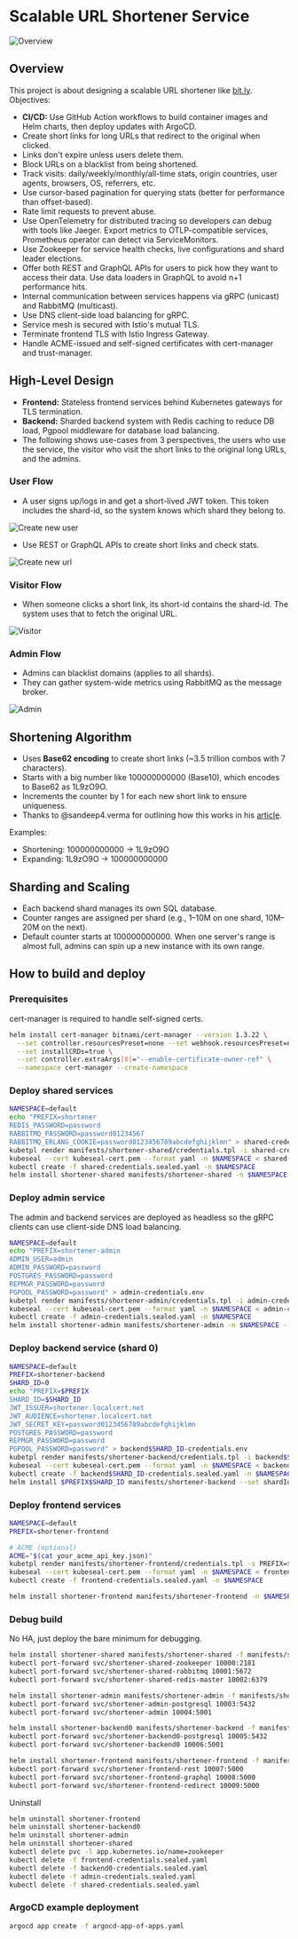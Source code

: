 # Scalable URL Shortener Service

![Overview](docs/overview.png)

## Overview

This project is about designing a scalable URL shortener like [bit.ly](https://bit.ly/). Objectives:

- **CI/CD:** Use GitHub Action workflows to build container images and Helm charts, then deploy updates with ArgoCD.
- Create short links for long URLs that redirect to the original when clicked.
- Links don't expire unless users delete them.
- Block URLs on a blacklist from being shortened.
- Track visits: daily/weekly/monthly/all-time stats, origin countries, user agents, browsers, OS, referrers, etc.
- Use cursor-based pagination for querying stats (better for performance than offset-based).
- Rate limit requests to prevent abuse.
- Use OpenTelemetry for distributed tracing so developers can debug with tools like Jaeger. Export metrics to
  OTLP-compatible services, Prometheus operator can detect via ServiceMonitors.
- Use Zookeeper for service health checks, live configurations and shard leader elections.
- Offer both REST and GraphQL APIs for users to pick how they want to access their data. Use data loaders in GraphQL to avoid n+1 performance hits.
- Internal communication between services happens via gRPC (unicast) and RabbitMQ (multicast).
- Use DNS client-side load balancing for gRPC.
- Service mesh is secured with Istio's mutual TLS.
- Terminate frontend TLS with Istio Ingress Gateway.
- Handle ACME-issued and self-signed certificates with cert-manager and trust-manager.

## High-Level Design

- **Frontend:** Stateless frontend services behind Kubernetes gateways for TLS termination.
- **Backend:** Sharded backend system with Redis caching to reduce DB load, Pgpool middleware for database load
  balancing.
- The following shows use-cases from 3 perspectives, the users who use the service, the visitor who visit the short
  links to the original long URLs, and the admins.

### User Flow

- A user signs up/logs in and get a short-lived JWT token. This token includes the shard-id, so the system knows which
  shard they belong to.

![Create new user](docs/create-user.png)

- Use REST or GraphQL APIs to create short links and check stats.

![Create new url](docs/create-url.png)

### Visitor Flow

- When someone clicks a short link, its short-id contains the shard-id. The system uses that to fetch the original URL.

![Visitor](docs/visitor.png)

### Admin Flow

- Admins can blacklist domains (applies to all shards).
- They can gather system-wide metrics using RabbitMQ as the message broker.

![Admin](docs/admin.png)

## Shortening Algorithm

- Uses **Base62 encoding** to create short links (~3.5 trillion combos with 7 characters).
- Starts with a big number like 100000000000 (Base10), which encodes to Base62 as 1L9zO9O.
- Increments the counter by 1 for each new short link to ensure uniqueness.
- Thanks to @sandeep4.verma for outlining how this works in
  his [article](https://medium.com/@sandeep4.verma/system-design-scalable-url-shortener-service-like-tinyurl-106f30f23a82).

Examples:

- Shortening: 100000000000 → 1L9zO9O
- Expanding: 1L9zO9O → 100000000000

## Sharding and Scaling

- Each backend shard manages its own SQL database.
- Counter ranges are assigned per shard (e.g., 1–10M on one shard, 10M–20M on the next).
- Default counter starts at 100000000000. When one server's range is almost full, admins can spin up a new instance with
  its own range.

## How to build and deploy

### Prerequisites

cert-manager is required to handle self-signed certs.

```bash
helm install cert-manager bitnami/cert-manager --version 1.3.22 \
  --set controller.resourcesPreset=none --set webhook.resourcesPreset=none --set cainjector.resourcesPreset=none \
  --set installCRDs=true \
  --set controller.extraArgs[0]="--enable-certificate-owner-ref" \
  --namespace cert-manager --create-namespace
```

### Deploy shared services

```bash
NAMESPACE=default
echo "PREFIX=shortener
REDIS_PASSWORD=password
RABBITMQ_PASSWORD=password01234567
RABBITMQ_ERLANG_COOKIE=password0123456789abcdefghijklmn" > shared-credentials.env
kubetpl render manifests/shortener-shared/credentials.tpl -i shared-credentials.env > shared-credentials.unsealed.yaml
kubeseal --cert kubeseal-cert.pem --format yaml -n $NAMESPACE < shared-credentials.unsealed.yaml > shared-credentials.sealed.yaml
kubectl create -f shared-credentials.sealed.yaml -n $NAMESPACE
helm install shortener-shared manifests/shortener-shared -n $NAMESPACE --render-subchart-notes
```

### Deploy admin service

The admin and backend services are deployed as headless so the gRPC clients can use client-side DNS load balancing.

```bash
NAMESPACE=default
echo "PREFIX=shortener-admin
ADMIN_USER=admin
ADMIN_PASSWORD=password
POSTGRES_PASSWORD=password
REPMGR_PASSWORD=password
PGPOOL_PASSWORD=password" > admin-credentials.env
kubetpl render manifests/shortener-admin/credentials.tpl -i admin-credentials.env > admin-credentials.unsealed.yaml
kubeseal --cert kubeseal-cert.pem --format yaml -n $NAMESPACE < admin-credentials.unsealed.yaml > admin-credentials.sealed.yaml
kubectl create -f admin-credentials.sealed.yaml -n $NAMESPACE
helm install shortener-admin manifests/shortener-admin -n $NAMESPACE --render-subchart-notes
```

### Deploy backend service (shard 0)

```bash
NAMESPACE=default
PREFIX=shortener-backend
SHARD_ID=0
echo "PREFIX=$PREFIX
SHARD_ID=$SHARD_ID
JWT_ISSUER=shortener.localcert.net
JWT_AUDIENCE=shortener.localcert.net
JWT_SECRET_KEY=password0123456789abcdefghijklmn
POSTGRES_PASSWORD=password
REPMGR_PASSWORD=password
PGPOOL_PASSWORD=password" > backend$SHARD_ID-credentials.env
kubetpl render manifests/shortener-backend/credentials.tpl -i backend$SHARD_ID-credentials.env > backend$SHARD_ID-credentials.unsealed.yaml
kubeseal --cert kubeseal-cert.pem --format yaml -n $NAMESPACE < backend$SHARD_ID-credentials.unsealed.yaml > backend$SHARD_ID-credentials.sealed.yaml
kubectl create -f backend$SHARD_ID-credentials.sealed.yaml -n $NAMESPACE
helm install $PREFIX$SHARD_ID manifests/shortener-backend --set shardId=$SHARD_ID -n $NAMESPACE --render-subchart-notes
```

### Deploy frontend services

```bash
NAMESPACE=default
PREFIX=shortener-frontend

# ACME (optional)
ACME="$(cat your_acme_api_key.json)"
kubetpl render manifests/shortener-frontend/credentials.tpl -s PREFIX=$PREFIX -s ACME="$ACME" > frontend-credentials.unsealed.yaml
kubeseal --cert kubeseal-cert.pem --format yaml -n $NAMESPACE < frontend-credentials.unsealed.yaml > frontend-credentials.sealed.yaml
kubectl create -f frontend-credentials.sealed.yaml -n $NAMESPACE

helm install shortener-frontend manifests/shortener-frontend -n $NAMESPACE
```

### Debug build

No HA, just deploy the bare minimum for debugging.

```bash
helm install shortener-shared manifests/shortener-shared -f manifests/shortener-shared/debug-values.yaml
kubectl port-forward svc/shortener-shared-zookeeper 10000:2181
kubectl port-forward svc/shortener-shared-rabbitmq 10001:5672
kubectl port-forward svc/shortener-shared-redis-master 10002:6379

helm install shortener-admin manifests/shortener-admin -f manifests/shortener-admin/debug-values.yaml
kubectl port-forward svc/shortener-admin-postgresql 10003:5432
kubectl port-forward svc/shortener-admin 10004:5001

helm install shortener-backend0 manifests/shortener-backend -f manifests/shortener-backend/shard0-debug-values.yaml
kubectl port-forward svc/shortener-backend0-postgresql 10005:5432
kubectl port-forward svc/shortener-backend0 10006:5001

helm install shortener-frontend manifests/shortener-frontend -f manifests/shortener-frontend/debug-values.yaml
kubectl port-forward svc/shortener-frontend-rest 10007:5000
kubectl port-forward svc/shortener-frontend-graphql 10008:5000
kubectl port-forward svc/shortener-frontend-redirect 10009:5000
```

Uninstall

```bash
helm uninstall shortener-frontend
helm uninstall shortener-backend0
helm uninstall shortener-admin
helm uninstall shortener-shared
kubectl delete pvc -l app.kubernetes.io/name=zookeeper
kubectl delete -f frontend-credentials.sealed.yaml
kubectl delete -f backend0-credentials.sealed.yaml
kubectl delete -f admin-credentials.sealed.yaml
kubectl delete -f shared-credentials.sealed.yaml
```

### ArgoCD example deployment

```bash
argocd app create -f argocd-app-of-apps.yaml
```
